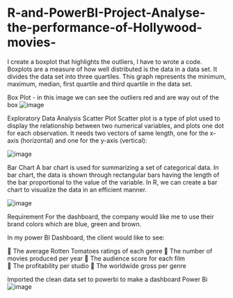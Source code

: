 # R-and-PowerBI-Project-Analyse-the-performance-of-Hollywood-movies-

I create a boxplot that highlights the outliers, I have to wrote a code. 
Boxplots are a measure of how well distributed is the data in a data set. It divides the data set into three quartiles. This graph represents the minimum, maximum, median, first quartile and third quartile in the data set.

Box Plot - in this image we can see the outliers red and are way out of the box
![image](https://github.com/Kemi101/R-and-PowerBI-Project-Analyse-the-performance-of-Hollywood-movies-/assets/131159967/cd890479-e8ec-47ea-be71-062493fde8e0)

Exploratory Data Analysis
Scatter Plot
Scatter plot is a type of plot used to display the relationship between two numerical variables, and plots one dot for each observation.  It needs two vectors of same length, one for the x-axis (horizontal) and one for the y-axis (vertical):

![image](https://github.com/Kemi101/R-and-PowerBI-Project-Analyse-the-performance-of-Hollywood-movies-/assets/131159967/f82f9673-9780-4575-9ec5-801c2cc62271)

Bar Chart
A bar chart is used for summarizing a set of categorical data. In bar chart, the data is shown through rectangular bars having the length of the bar proportional to the value of the variable. In R, we can create a bar chart to visualize the data in an efficient manner.

![image](https://github.com/Kemi101/R-and-PowerBI-Project-Analyse-the-performance-of-Hollywood-movies-/assets/131159967/82b529ec-e92f-492a-aab1-b7c7d7ebbf1f)

Requirement 
For the dashboard, the company would like me to use their brand colors which are blue, green and brown. 

In my power BI Dashboard, the client would like to see: 

	The average Rotten Tomatoes ratings of each genre
	The number of movies produced per year 
	The audience score for each film  
	The profitability per studio 
	The worldwide gross per genre 


Imported the clean data set to powerbi to make a dashboard
Power Bi 
![image](https://github.com/Kemi101/R-and-PowerBI-Project-Analyse-the-performance-of-Hollywood-movies-/assets/131159967/52062388-0d2c-4dc5-b556-264d0782e2ea)



